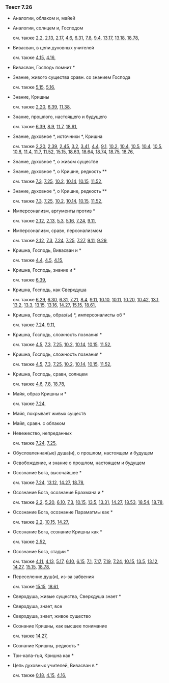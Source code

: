 ### Текст 7.26
	
- Аналогии, облаком и, майей

	
- Аналогии, солнцем и, Господом

	см. также  [2.2](../02/0202.md),  [2.13](../02/0213.md),  [2.17](../02/0217.md),  [4.6](../04/0406.md),  [6.31](../06/0631.md),  [7.8](../07/0708.md),  [9.4](../09/0904.md),  [13.17](../13/1317.md),  [13.18](../13/1318.md),  [18.78](../18/1878.md), 
	
- Вивасван, в цепи духовных учителей

	см. также  [4.15](../04/0415.md),  [4.16](../04/0416.md), 
	
- Вивасван, Господь помнит \*

	
- Знание, живого существа сравн. со знанием Господа

	см. также  [5.15](../05/0515.md),  [5.16](../05/0516.md), 
	
- Знание, Кришны

	см. также  [2.20](../02/0220.md),  [6.39](../06/0639.md),  [11.38](../11/1138.md), 
	
- Знание, прошлого, настоящего и будущего

	см. также  [6.39](../06/0639.md),  [8.9](../08/0809.md),  [11.7](../11/1107.md),  [18.61](../18/1861.md), 
	
- Знание, духовное \*, источники \*, Кришна

	см. также  [2.20](../02/0220.md),  [2.39](../02/0239.md),  [2.45](../02/0245.md),  [3.2](../03/0302.md),  [3.41](../03/0341.md),  [4.4](../04/0404.md),  [9.1](../09/0901.md),  [10.2](../10/1002.md),  [10.4](../10/1004.md),  [10.5](../10/1005.md),  [10.4](../10/1004.md),  [10.5](../10/1005.md),  [10.8](../10/1008.md),  [11.4](../11/1104.md),  [11.7](../11/1107.md),  [11.52](../11/1152.md),  [15.15](../15/1515.md),  [18.63](../18/1863.md),  [18.64](../18/1864.md),  [18.74](../18/1874.md),  [18.75](../18/1875.md),  [18.76](../18/1876.md), 
	
- Знание, духовное \*, о живом существе

	
- Знание, духовное \*, о Кришне, редкость \*\*

	см. также  [7.3](../07/0703.md),  [7.25](../07/0725.md),  [10.2](../10/1002.md),  [10.14](../10/1014.md),  [10.15](../10/1015.md),  [11.52](../11/1152.md), 
	
- Знание, духовное \*, о Кришне, редкость \*\*

	см. также  [7.3](../07/0703.md),  [7.25](../07/0725.md),  [10.2](../10/1002.md),  [10.14](../10/1014.md),  [10.15](../10/1015.md),  [11.52](../11/1152.md), 
	
- Имперсонализм, аргументы против \*

	см. также  [2.12](../02/0212.md),  [2.13](../02/0213.md),  [5.3](../05/0503.md),  [5.16](../05/0516.md),  [7.24](../07/0724.md),  [9.11](../09/0911.md), 
	
- Имперсонализм, сравн, персонализмом

	см. также  [2.12](../02/0212.md),  [7.3](../07/0703.md),  [7.24](../07/0724.md),  [7.25](../07/0725.md),  [7.27](../07/0727.md),  [9.11](../09/0911.md),  [9.29](../09/0929.md), 
	
- Кришна, Господь, Вивасван и \*

	см. также  [4.4](../04/0404.md),  [4.5](../04/0405.md),  [4.15](../04/0415.md), 
	
- Кришна, Господь, знание и \*

	см. также  [6.39](../06/0639.md), 
	
- Кришна, Господь, как Сверхдуша

	см. также  [6.29](../06/0629.md),  [6.30](../06/0630.md),  [6.31](../06/0631.md),  [7.21](../07/0721.md),  [8.4](../08/0804.md),  [9.11](../09/0911.md),  [10.10](../10/1010.md),  [10.11](../10/1011.md),  [10.20](../10/1020.md),  [10.42](../10/1042.md),  [13.1](../13/1301.md),  [13.2](../13/1302.md),  [13.3](../13/1303.md),  [13.15](../13/1315.md),  [13.16](../13/1316.md),  [14.27](../14/1427.md),  [15.15](../15/1515.md),  [18.61](../18/1861.md), 
	
- Кришна, Господь, образ(ы) \*, имперсоналисты об \*

	см. также  [7.24](../07/0724.md),  [9.11](../09/0911.md), 
	
- Кришна, Господь, сложность познания \*

	см. также  [4.5](../04/0405.md),  [7.3](../07/0703.md),  [7.25](../07/0725.md),  [10.2](../10/1002.md),  [10.14](../10/1014.md),  [10.15](../10/1015.md),  [11.52](../11/1152.md), 
	
- Кришна, Господь, сложность познания \*

	см. также  [4.5](../04/0405.md),  [7.3](../07/0703.md),  [7.25](../07/0725.md),  [10.2](../10/1002.md),  [10.14](../10/1014.md),  [10.15](../10/1015.md),  [11.52](../11/1152.md), 
	
- Кришна, Господь, сравн, солнцем

	см. также  [4.6](../04/0406.md),  [7.8](../07/0708.md),  [18.78](../18/1878.md), 
	
- Майя, образ Кришны и \*

	см. также  [7.24](../07/0724.md), 
	
- Майя, покрывает живых существ

	
- Майя, сравн. с облаком

	
- Невежество, непреданных

	см. также  [7.24](../07/0724.md),  [7.25](../07/0725.md), 
	
- Обусловленная(ые) душа(и), о прошлом, настоящем и будущем

	
- Освобождение, и знание о прошлом, настоящем и будущем

	
- Осознание Бога, высочайшее \*

	см. также  [7.24](../07/0724.md),  [13.12](../13/1312.md),  [14.27](../14/1427.md),  [18.78](../18/1878.md), 
	
- Осознание Бога, осознание Брахмана и \*

	см. также  [2.2](../02/0202.md),  [5.20](../05/0520.md),  [6.10](../06/0610.md),  [7.3](../07/0703.md),  [10.15](../10/1015.md),  [13.5](../13/1305.md),  [13.31](../13/1331.md),  [14.27](../14/1427.md),  [18.53](../18/1853.md),  [18.54](../18/1854.md),  [18.78](../18/1878.md), 
	
- Осознание Бога, осознание Параматмы как \*

	см. также  [2.2](../02/0202.md),  [10.15](../10/1015.md),  [14.27](../14/1427.md), 
	
- Осознание Бога, сознание Кришны как \*

	см. также  [2.52](../02/0252.md), 
	
- Осознание Бога, стадии \*

	см. также  [4.11](../04/0411.md),  [4.13](../04/0413.md),  [5.17](../05/0517.md),  [6.10](../06/0610.md),  [6.15](../06/0615.md),  [7.1](../07/0701.md),  [7.17](../07/0717.md),  [7.19](../07/0719.md),  [7.24](../07/0724.md),  [10.15](../10/1015.md),  [13.5](../13/1305.md),  [13.12](../13/1312.md),  [14.27](../14/1427.md),  [15.15](../15/1515.md),  [18.78](../18/1878.md), 
	
- Переселение душ(и), из-за забвения

	см. также  [15.15](../15/1515.md),  [18.61](../18/1861.md), 
	
- Сверхдуша, живые существа, Сверхдуша знает \*

	
- Сверхдуша, знает, все

	
- Сверхдуша, знает, живое существо

	
- Сознание Кришны, как высшее понимание

	см. также  [14.27](../14/1427.md), 
	
- Сознание Кришны, редкость \*

	
- Три-кала-гья, Кришна как \*

	
- Цепь духовных учителей, Вивасван в \*

	см. также  [0.18](../00/0018.md),  [4.15](../04/0415.md),  [4.16](../04/0416.md), 
